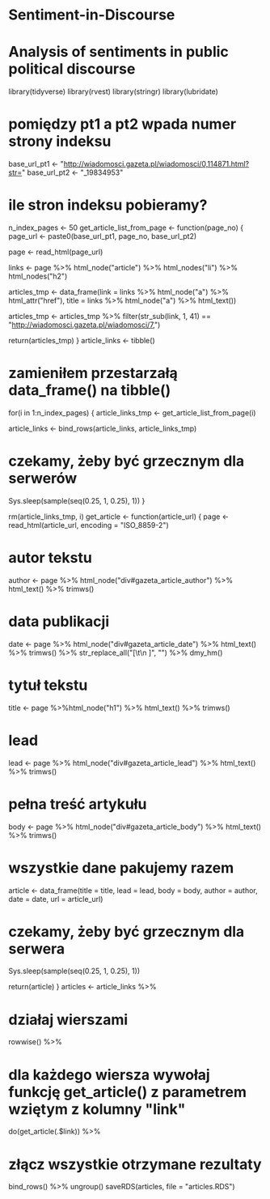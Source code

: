 # Sentiment-in-Discourse
# Analysis of sentiments in public political discourse
library(tidyverse)
library(rvest)
library(stringr)
library(lubridate)
# pomiędzy pt1 a pt2 wpada numer strony indeksu
base_url_pt1 <- "http://wiadomosci.gazeta.pl/wiadomosci/0,114871.html?str="
base_url_pt2 <- "_19834953"
 
# ile stron indeksu pobieramy?
n_index_pages <- 50
get_article_list_from_page <- function(page_no) {
  page_url <- paste0(base_url_pt1, page_no, base_url_pt2)
  
  page <- read_html(page_url)
  
  links <- page %>%
     html_node("article") %>%
     html_nodes("li") %>%
     html_nodes("h2")
  
  articles_tmp <- data_frame(link = links %>% html_node("a") %>% html_attr("href"),
                             title =  links %>% html_node("a") %>% html_text())
  
  articles_tmp <- articles_tmp %>%
     filter(str_sub(link, 1, 41) == "http://wiadomosci.gazeta.pl/wiadomosci/7,")
  
  return(articles_tmp)
}
article_links <- tibble()
 # zamieniłem przestarzałą data_frame() na tibble()
for(i in 1:n_index_pages) {
  article_links_tmp <- get_article_list_from_page(i)
 
  article_links <- bind_rows(article_links, article_links_tmp)
 
  # czekamy, żeby być grzecznym dla serwerów
  Sys.sleep(sample(seq(0.25, 1, 0.25), 1))
}
 
rm(article_links_tmp, i)
get_article <- function(article_url) {
  page <- read_html(article_url, encoding = "ISO_8859-2")
  
  # autor tekstu
  author <- page %>% html_node("div#gazeta_article_author") %>% html_text() %>% trimws()
  
  # data publikacji
  date <- page %>% html_node("div#gazeta_article_date") %>% html_text() %>% trimws() %>%
     str_replace_all("[\t\n ]", "") %>% dmy_hm()
  
  # tytuł tekstu
  title <- page %>%html_node("h1") %>% html_text() %>% trimws()
  
  # lead
  lead <- page %>% html_node("div#gazeta_article_lead") %>% html_text() %>% trimws()
 
  # pełna treść artykułu
  body <- page %>% html_node("div#gazeta_article_body") %>% html_text() %>% trimws()
  
  # wszystkie dane pakujemy razem
  article <- data_frame(title = title,
                        lead = lead,
                        body = body,
                        author = author,
                        date = date,
                        url = article_url)
  
  # czekamy, żeby być grzecznym dla serwera
  Sys.sleep(sample(seq(0.25, 1, 0.25), 1))
 
  return(article)
}
articles <- article_links %>%
   # działaj wierszami
   rowwise() %>%
   # dla każdego wiersza wywołaj funkcję get_article() z parametrem wziętym z kolumny "link"
   do(get_article(.$link)) %>%
   # złącz wszystkie otrzymane rezultaty
   bind_rows() %>% 
   ungroup()
   saveRDS(articles, file = "articles.RDS")
